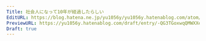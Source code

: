 ```yaml
---
Title: 社会人になって10年が経過したらしい
EditURL: https://blog.hatena.ne.jp/yu1056y/yu1056y.hatenablog.com/atom/entry/6802418398342978500
PreviewURL: https://yu1056y.hatenablog.com/draft/entry/-QG3TGoxwqQMWXXeZbFZvo8Sw-c
Draft: true
---
```


